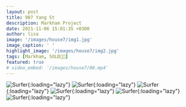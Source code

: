 ```yaml
---
layout: post
title: 907 Yang St
description: Markham Project
date: 2021-11-06 15:01:35 +0300
author: lisa
image: '/images/house7/img1.jpg'
image_caption: ' '
highlight_image: '/images/house7/img2.jpg'
tags: [Markham, SOLD🎉🎊]
featured: true
# video_embed: '/images/house7/00.mp4'
---
```


![Surfer]({{site.baseurl}}/images/house7/img3.jpg){:loading="lazy"}
![Surfer]({{site.baseurl}}/images/house7/img4.jpg){:loading="lazy"}
![Surfer]({{site.baseurl}}/images/house7/img5.jpg){:loading="lazy"}
![Surfer]({{site.baseurl}}/images/house7/img6.jpg){:loading="lazy"}
![Surfer]({{site.baseurl}}/images/house7/img7.jpg){:loading="lazy"}
![Surfer]({{site.baseurl}}/images/house7/img8.jpg){:loading="lazy"}